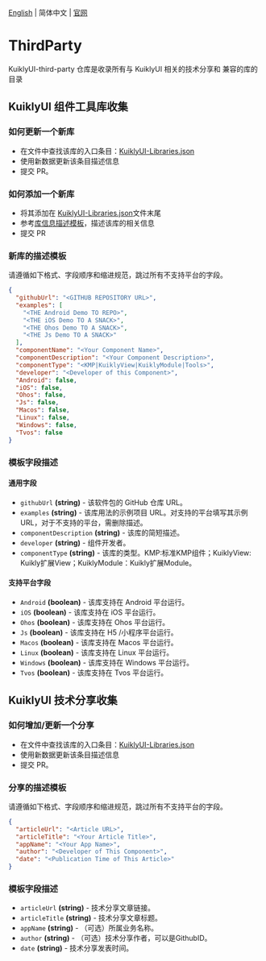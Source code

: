 [English](./README.md) | 简体中文 | [官网](https://framework.tds.qq.com/)

# ThirdParty
KuiklyUI-third-party 仓库是收录所有与 KuiklyUI 相关的技术分享和 兼容的库的目录

## KuiklyUI 组件工具库收集
### 如何更新一个新库
- 在文件中查找该库的入口条目：[KuiklyUI-Libraries.json](https://github.com/Tencent-TDS/ThirdParty/blob/main/KuiklyUI-Libraries.json)
- 使用新数据更新该条目描述信息
- 提交 PR。

### 如何添加一个新库
- 将其添加在 [KuiklyUI-Libraries.json](https://github.com/Tencent-TDS/ThirdParty/blob/main/KuiklyUI-Libraries.json)文件末尾
- 参考[库信息描述模板](#新库的描述模板)，描述该库的相关信息
- 提交 PR

### 新库的描述模板
请遵循如下格式、字段顺序和缩进规范，跳过所有不支持平台的字段。
```json
{
  "githubUrl": "<GITHUB REPOSITORY URL>", 
  "examples": [
    "<THE Android Demo TO REPO>", 
    "<THE iOS Demo TO A SNACK>", 
    "<THE Ohos Demo TO A SNACK>", 
    "<THE Js Demo TO A SNACK>"
  ], 
  "componentName": "<Your Component Name>",
  "componentDescription": "<Your Component Description>",  
  "componentType": "<KMP|KuiklyView|KuiklyModule|Tools>",
  "developer": "<Developer of this Component>",  
  "Android": false, 
  "iOS": false, 
  "Ohos": false, 
  "Js": false, 
  "Macos": false, 
  "Linux": false, 
  "Windows": false, 
  "Tvos": false
}
```

### 模板字段描述
#### 通用字段
- `githubUrl`
  **(string)** - 该软件包的 GitHub 仓库 URL。
- `examples`
  **(string)** - 该库用法的示例项目 URL。对支持的平台填写其示例URL，对于不支持的平台，需删除描述。
- `componentDescription`
  **(string)** - 该库的简短描述。
- `developer`
  **(string)** - 组件开发者。
- `componentType`
  **(string)** - 该库的类型。KMP:标准KMP组件；KuiklyView: Kuikly扩展View；KuiklyModule：Kuikly扩展Module。

#### 支持平台字段
- `Android`
  **(boolean)** - 该库支持在 Android 平台运行。
- `iOS`
  **(boolean)** - 该库支持在 iOS 平台运行。
- `Ohos`
  **(boolean)** - 该库支持在 Ohos 平台运行。
- `Js`
  **(boolean)** - 该库支持在 H5 /小程序平台运行。
- `Macos`
  **(boolean)** - 该库支持在 Macos 平台运行。
- `Linux`
  **(boolean)** - 该库支持在 Linux 平台运行。
- `Windows`
  **(boolean)** - 该库支持在 Windows 平台运行。
- `Tvos`
  **(boolean)** - 该库支持在 Tvos 平台运行。

## KuiklyUI 技术分享收集
### 如何增加/更新一个分享
- 在文件中查找该库的入口条目：[KuiklyUI-Libraries.json](https://github.com/Tencent-TDS/ThirdParty/blob/main/KuiklyUI-Libraries.json)
- 使用新数据更新该条目描述信息
- 提交 PR。

### 分享的描述模板
请遵循如下格式、字段顺序和缩进规范，跳过所有不支持平台的字段。
```json
{
  "articleUrl": "<Article URL>",
  "articleTitle": "<Your Article Title>",
  "appName": "<Your App Name>",
  "author": "<Developer of This Component>",
  "date": "<Publication Time of This Article>"
}
```
### 模板字段描述
- `articleUrl`
  **(string)** - 技术分享文章链接。
- `articleTitle`
  **(string)** - 技术分享文章标题。
- `appName`
  **(string)** - （可选）所属业务名称。
- `author`
  **(string)** - （可选）技术分享作者，可以是GithubID。
- `date`
  **(string)** - 技术分享发表时间。
